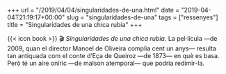 +++
url = "/2019/04/04/singularidades-de-una.html"
date = "2019-04-04T21:19:17+00:00"
slug = "singularidades-de-una"
tags = ["ressenyes"]
title = "Singularidades de una chica rubia"
+++

{{< icon book >}} 🎬 *Singularidades de una chica rubia*. La pel·lícula —de 2009, quan el director Manoel de Oliveira complia cent un anys— resulta tan antiquada com el conte d’Eça de Queiroz —de 1873— en què es basa. Però té un aire oníric —de malson atemporal— que podria redimir-la.
